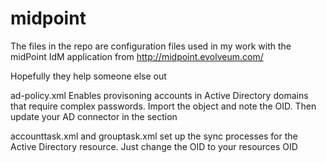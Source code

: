 # midpoint
The files in the repo are configuration files used in my work with the midPoint IdM application from http://midpoint.evolveum.com/

Hopefully they help someone else out

ad-policy.xml
Enables provisoning accounts in Active Directory domains that require complex passwords. Import the object and note the OID. Then update your AD connector in the <credentials> section
              <credentials>
                <password xmlns:xsi="http://www.w3.org/2001/XMLSchema-instance" xsi:type="c:ResourcePasswordDefinitionType">
                    <outbound>
                        <expression>
                            <generate xmlns:xsi="http://www.w3.org/2001/XMLSchema-instance" xsi:type="c:GenerateExpressionEvaluatorType">
                                <valuePolicyRef oid="OID_Number_From_Object_Import"/>
                            </generate>
                        </expression>
                    </outbound>
                </password>
            </credentials>
  
accounttask.xml and grouptask.xml set up the sync processes for the Active Directory resource. Just change the OID to your resources OID
